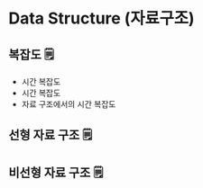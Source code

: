 # Data Structure (자료구조)

## 복잡도 🗒️
<ul>
  <li>시간 복잡도</li>
  <li>시간 복잡도</li>
  <li>자료 구조에서의 시간 복잡도</li>
</ul>

## 선형 자료 구조 🗒️ 

## 비선형 자료 구조 🗒️ 
